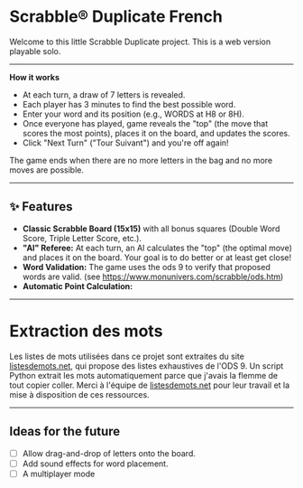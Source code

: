 # Scrabble® Duplicate French

Welcome to this little Scrabble Duplicate project. This is a web version playable solo.

---

**How it works**

* At each turn, a draw of 7 letters is revealed.
* Each player has 3 minutes to find the best possible word.
* Enter your word and its position (e.g., WORDS at H8 or 8H).
* Once everyone has played, game reveals the "top" (the move that scores the most points), places it on the board, and updates the scores.
* Click "Next Turn" ("Tour Suivant") and you're off again!

The game ends when there are no more letters in the bag and no more moves are possible.

---

## ✨ Features

* **Classic Scrabble Board (15x15)** with all bonus squares (Double Word Score, Triple Letter Score, etc.).
* **"AI" Referee:** At each turn, an AI calculates the "top" (the optimal move) and places it on the board. Your goal is to do better or at least get close!
* **Word Validation:** The game uses the ods 9 to verify that proposed words are valid. (see https://www.monunivers.com/scrabble/ods.htm)
* **Automatic Point Calculation:** 


---

# Extraction des mots

Les listes de mots utilisées dans ce projet sont extraites du site [listesdemots.net](https://www.listesdemots.net/), qui propose des listes exhaustives de l'ODS 9. Un script Python extrait les mots automatiquement parce que j'avais la flemme de tout copier coller. Merci à l'équipe de [listesdemots.net](https://www.listesdemots.net/) pour leur travail et la mise à disposition de ces ressources.

---

## Ideas for the future

* [ ] Allow drag-and-drop of letters onto the board.
* [ ] Add sound effects for word placement.
* [ ] A  multiplayer mode
